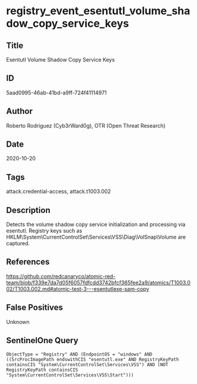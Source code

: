 # registry_event_esentutl_volume_shadow_copy_service_keys

## Title
Esentutl Volume Shadow Copy Service Keys

## ID
5aad0995-46ab-41bd-a9ff-724f41114971

## Author
Roberto Rodriguez (Cyb3rWard0g), OTR (Open Threat Research)

## Date
2020-10-20

## Tags
attack.credential-access, attack.t1003.002

## Description
Detects the volume shadow copy service initialization and processing via esentutl. Registry keys such as HKLM\\System\\CurrentControlSet\\Services\\VSS\\Diag\\VolSnap\\Volume are captured.

## References
https://github.com/redcanaryco/atomic-red-team/blob/f339e7da7d05f6057fdfcdd3742bfcf365fee2a9/atomics/T1003.002/T1003.002.md#atomic-test-3---esentutlexe-sam-copy

## False Positives
Unknown

## SentinelOne Query
```
ObjectType = "Registry" AND (EndpointOS = "windows" AND ((SrcProcImagePath endswithCIS "esentutl.exe" AND RegistryKeyPath containsCIS "System\CurrentControlSet\Services\VSS") AND (NOT RegistryKeyPath containsCIS "System\CurrentControlSet\Services\VSS\Start")))

```